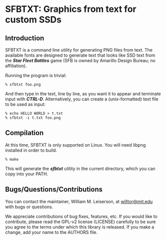 # SFBTXT: Graphics from text for custom SSDs

## Introduction

SFBTXT is a command line utility for generating PNG files from text.  The available fonts are designed to generate text that looks like SSD text from the ***Star Fleet Battles*** game (SFB is owned by Amarillo Design Bureau; no affiliation).

Running the program is trivial:

```
% sfbtxt foo.png
```

And then type in the text, line by line, as you want it to appear and terminate input with ***CTRL-D***.  Alternatively, you can create a (unix-formatted) text file to be used as input:

```
% echo HELLO WORLD > t.txt
% sfbtxt -i t.txt foo.png
```

## Compilation

At this time, SFBTXT is only supported on Linux.  You will need libpng installed in order to build.

```
% make
```

This will generate the ***sfbtxt*** utility in the current directory, which you can copy into your PATH.

## Bugs/Questions/Contributions

You can contact the maintainer, William M. Leiserson, at willtor@mit.edu with bugs or questions.

We appreciate contributions of bug fixes, features, etc.  If you would like to contribute, please read the GPL-v2 license (LICENSE) carefully to be sure you agree to the terms under which this library is released.  If you make a change, add your name to the AUTHORS file.
